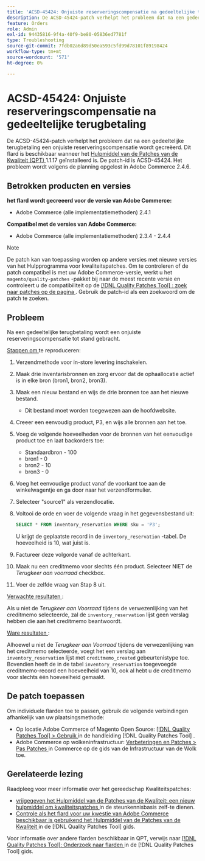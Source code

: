 ```yaml
---
title: 'ACSD-45424: Onjuiste reserveringscompensatie na gedeeltelijke terugbetaling'
description: De ACSD-45424-patch verhelpt het probleem dat na een gedeeltelijke terugbetaling een onjuiste reserveringscompensatie wordt gecreëerd. Deze patch is beschikbaar wanneer [Quality Patches Tool (QPT)] (https://experienceleague.adobe.com/nl/docs/commerce-operations/tools/quality-patches-tool/quality-patches-tool-to-self-serve-quality-patches) 1.1.17 is geïnstalleerd. De patch-id is ACSD-45424. Het probleem wordt volgens de planning opgelost in Adobe Commerce 2.4.6.
feature: Orders
role: Admin
exl-id: 94435816-9f4a-40f9-be80-05836ed7781f
type: Troubleshooting
source-git-commit: 7fdb02a6d89d50ea593c5fd99d78101f89198424
workflow-type: tm+mt
source-wordcount: '571'
ht-degree: 0%

---
```


# ACSD-45424: Onjuiste reserveringscompensatie na gedeeltelijke terugbetaling

De ACSD-45424-patch verhelpt het probleem dat na een gedeeltelijke terugbetaling een onjuiste reserveringscompensatie wordt gecreëerd. Dit flard is beschikbaar wanneer het [ Hulpmiddel van de Patches van de Kwaliteit (QPT) ](https://experienceleague.adobe.com/nl/docs/commerce-operations/tools/quality-patches-tool/quality-patches-tool-to-self-serve-quality-patches) 1.1.17 geïnstalleerd is. De patch-id is ACSD-45424. Het probleem wordt volgens de planning opgelost in Adobe Commerce 2.4.6.

## Betrokken producten en versies

**het flard wordt gecreeerd voor de versie van Adobe Commerce:**

* Adobe Commerce (alle implementatiemethoden) 2.4.1

**Compatibel met de versies van Adobe Commerce:**

* Adobe Commerce (alle implementatiemethoden) 2.3.4 - 2.4.4

>[!NOTE]
>
>De patch kan van toepassing worden op andere versies met nieuwe versies van het Hulpprogramma voor kwaliteitspatches. Om te controleren of de patch compatibel is met uw Adobe Commerce-versie, werkt u het `magento/quality-patches` -pakket bij naar de meest recente versie en controleert u de compatibiliteit op de [[!DNL Quality Patches Tool] : zoek naar patches op de pagina ](https://experienceleague.adobe.com/nl/docs/commerce-operations/tools/quality-patches-tool/quality-patches-tool-to-self-serve-quality-patches) . Gebruik de patch-id als een zoekwoord om de patch te zoeken.

## Probleem

Na een gedeeltelijke terugbetaling wordt een onjuiste reserveringscompensatie tot stand gebracht.

<u> Stappen om </u> te reproduceren:

1. Verzendmethode voor in-store levering inschakelen.
1. Maak drie inventarisbronnen en zorg ervoor dat de ophaallocatie actief is in elke bron (bron1, bron2, bron3).
1. Maak een nieuw bestand en wijs de drie bronnen toe aan het nieuwe bestand.
   * Dit bestand moet worden toegewezen aan de hoofdwebsite.
1. Creeer een eenvoudig product, P3, en wijs alle bronnen aan het toe.
1. Voeg de volgende hoeveelheden voor de bronnen van het eenvoudige product toe en laat backorders toe:
   * Standaardbron - 100
   * bron1 - 0
   * bron2 - 10
   * bron3 - 0
1. Voeg het eenvoudige product vanaf de voorkant toe aan de winkelwagentje en ga door naar het verzendformulier.
1. Selecteer &quot;source1&quot; als verzendlocatie.
1. Voltooi de orde en voer de volgende vraag in het gegevensbestand uit:

   ```sql
   SELECT * FROM inventory_reservation WHERE sku = 'P3';
   ```

   U krijgt de geplaatste record in de `inventory_reservation` -tabel. De hoeveelheid is 10, wat juist is.
1. Factureer deze volgorde vanaf de achterkant.
1. Maak nu een creditmemo voor slechts één product. Selecteer NIET de *Terugkeer aan voorraad* checkbox.
1. Voer de zelfde vraag van Stap 8 uit.

<u> Verwachte resultaten </u>:

Als u niet de *Terugkeer aan Voorraad* tijdens de verwezenlijking van het creditmemo selecteerde, zal de `inventory_reservation` lijst geen verslag hebben die aan het creditmemo beantwoordt.

<u> Ware resultaten </u>:

Alhoewel u niet de *Terugkeer aan Voorraad* tijdens de verwezenlijking van het creditmemo selecteerde, voegt het een verslag aan `inventory_reservation` lijst met `creditmemo_created` gebeurtenistype toe. Bovendien heeft de in de tabel `inventory_reservation` toegevoegde creditmemo-record een hoeveelheid van 10, ook al hebt u de creditmemo voor slechts één hoeveelheid gemaakt.

## De patch toepassen

Om individuele flarden toe te passen, gebruik de volgende verbindingen afhankelijk van uw plaatsingsmethode:

* Op locatie Adobe Commerce of Magento Open Source: [[!DNL Quality Patches Tool] > Gebruik ](/help/tools/quality-patches-tool/usage.md) in de handleiding [!DNL Quality Patches Tool] .
* Adobe Commerce op wolkeninfrastructuur: [ Verbeteringen en Patches > Pas Patches ](https://experienceleague.adobe.com/docs/commerce-cloud-service/user-guide/develop/upgrade/apply-patches.html?lang=nl-NL) in Commerce op de gids van de Infrastructuur van de Wolk toe.

## Gerelateerde lezing

Raadpleeg voor meer informatie over het gereedschap Kwaliteitspatches:

* [ vrijgegeven het Hulpmiddel van de Patches van de Kwaliteit: een nieuw hulpmiddel om kwaliteitspatches ](https://experienceleague.adobe.com/nl/docs/commerce-operations/tools/quality-patches-tool/quality-patches-tool-to-self-serve-quality-patches) in de steunkennisbasis zelf-te dienen.
* [ Controle als het flard voor uw kwestie van Adobe Commerce beschikbaar is gebruikend het Hulpmiddel van de Patches van de Kwaliteit ](/help/tools/quality-patches-tool/patches-available-in-qpt/check-patch-for-magento-issue-with-magento-quality-patches.md) in de [!DNL Quality Patches Tool] gids.

Voor informatie over andere flarden beschikbaar in QPT, verwijs naar [[!DNL Quality Patches Tool]: Onderzoek naar flarden ](https://experienceleague.adobe.com/tools/commerce-quality-patches/index.html?lang=nl-NL) in de [!DNL Quality Patches Tool] gids.
